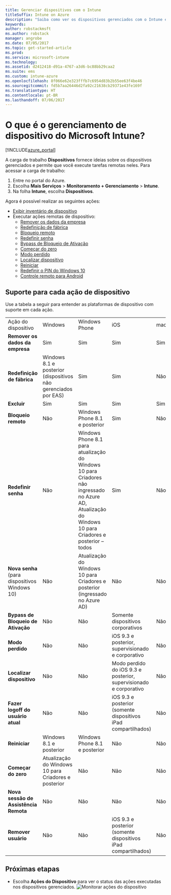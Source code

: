```yaml
---
title: Gerenciar dispositivos com o Intune
titleSuffix: Intune on Azure
description: "Saiba como ver os dispositivos gerenciados com o Intune e executar várias operações neles."
keywords: 
author: robstackmsft
ms.author: robstack
manager: angrobe
ms.date: 07/05/2017
ms.topic: get-started-article
ms.prod: 
ms.service: microsoft-intune
ms.technology: 
ms.assetid: d2412418-d91a-4767-a3d6-bc88bb29caa2
ms.suite: ems
ms.custom: intune-azure
ms.openlocfilehash: 8f066e62e323fffb7c6954d83b2b55ee63f4be46
ms.sourcegitcommit: fd5b7aa26446d2fa92c21638cb29371e43fe169f
ms.translationtype: HT
ms.contentlocale: pt-BR
ms.lasthandoff: 07/06/2017
---
```

# <a name="what-is-microsoft-intune-device-management"></a>O que é o gerenciamento de dispositivo do Microsoft Intune?


[!INCLUDE[azure_portal](./includes/azure_portal.md)]

A carga de trabalho **Dispositivos** fornece ideias sobre os dispositivos gerenciados e permite que você execute tarefas remotas neles. Para acessar a carga de trabalho:

1. Entre no portal do Azure.
2. Escolha **Mais Serviços** > **Monitoramento + Gerenciamento** > **Intune**.
3. Na folha **Intune**, escolha **Dispositivos**.

Agora é possível realizar as seguintes ações:

- [Exibir inventário de dispositivo](device-inventory.md)
- Executar ações remotas de dispositivo:
    - [Remover os dados da empresa](device-company-data-remove.md) 
    - [Redefinição de fábrica](device-factory-reset.md)
    - [Bloqueio remoto](device-remote-lock.md)
    - [Redefinir senha](device-passcode-reset.md)
    - [Bypass de Bloqueio de Ativação](device-activation-lock-bypass.md)
    - [Começar do zero](device-fresh-start.md)
    - [Modo perdido](device-lost-mode.md)
    - [Localizar dispositivo](device-locate.md)
    - [Reiniciar](device-restart.md)
    - [Redefinir o PIN do Windows 10](device-windows-pin-reset.md)
    - [Controle remoto para Android](device-profile-android-teamviewer.md)


## <a name="support-for-each-device-action"></a>Suporte para cada ação de dispositivo

Use a tabela a seguir para entender as plataformas de dispositivo com suporte em cada ação.

|||||||
|-|-|-|-|-|-|
|Ação do dispositivo|Windows|Windows Phone|iOS|macOS|Android|
|**Remover os dados da empresa**|Sim|Sim|Sim|Sim|Sim|
|**Redefinição de fábrica**|Windows 8.1 e posterior (dispositivos não gerenciados por EAS)|Sim|Sim|Não|Não há suporte para o Android for Work|
|**Excluir**|Sim|Sim|Sim|Sim|Sim|
|**Bloqueio remoto**|Não|Windows Phone 8.1 e posterior|Sim|Não|Sim|
|**Redefinir senha**|Não|Windows Phone 8.1 para atualização do Windows 10 para Criadores não ingressado no Azure AD, Atualização do Windows 10 para Criadores e posterior – todos|Sim|Não|Anteriores ao Android 7, sem suporte para o Android for Work|
|**Nova senha** (para dispositivos Windows 10)|Não|Atualização do Windows 10 para Criadores e posterior (ingressado no Azure AD)|Não|Não|Não há suporte para o Android for Work|
|**Bypass de Bloqueio de Ativação**|Não|Não|Somente dispositivos corporativos|Não|Não|
|**Modo perdido**|Não|Não|iOS 9.3 e posterior, supervisionado e corporativo|Não|Não|
|**Localizar dispositivo**|Não|Não|Modo perdido do iOS 9.3 e posterior, supervisionado e corporativo|Não|Não|
|**Fazer logoff do usuário atual**|Não|Não|iOS 9.3 e posterior (somente dispositivos iPad compartilhados)|Não|Não|
|**Reiniciar**|Windows 8.1 e posterior|Windows Phone 8.1 e posterior|Não|Não|Não|
|**Começar do zero**|Atualização do Windows 10 para Criadores e posterior|Não|Não|Não|Não|
|**Nova sessão de Assistência Remota**|Não|Não|Não|Não|Sim|
|**Remover usuário**|Não|Não|iOS 9.3 e posterior (somente dispositivos iPad compartilhados)|Não|Não|

## <a name="next-steps"></a>Próximas etapas

- Escolha **Ações do Dispositivo** para ver o status das ações executadas nos dispositivos gerenciados. 
![Monitorar ações do dispositivo](./media/monitor-device-actions.png)